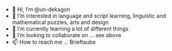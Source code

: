 - 👋 Hi, I’m @un-dekagon
- 👀 I’m interested in language and script learning, linguistic and mathematical puzzles, arts and design
- 🌱 I’m currently learning a lot of different things
- 💞️ I’m looking to collaborate on ... see above
- 📫 How to reach me ... Brieftaube


